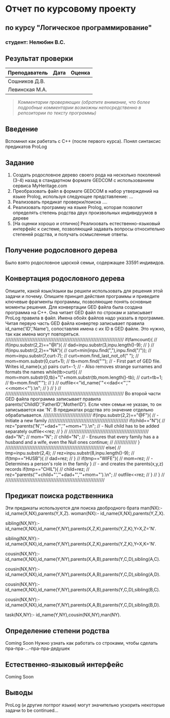# Отчет по курсовому проекту
## по курсу "Логическое программирование"

### студент: Нелюбин В.С.

## Результат проверки

| Преподаватель     | Дата         |  Оценка       |
|-------------------|--------------|---------------|
| Сошников Д.В. |              |               |
| Левинская М.А.|              |               |

> *Комментарии проверяющих (обратите внимание, что более подробные комментарии возможны непосредственно в репозитории по тексту программы)*

## Введение

Вспомнил как рабетать с C++ (после первого курса).
Понял синтаксис предикатов ProLog

## Задание

 1. Создать родословное дерево своего рода на несколько поколений (3-4) назад в стандартном формате GEDCOM с использованием сервиса MyHeritage.com 
 2. Преобразовать файл в формате GEDCOM в набор утверждений на языке Prolog, используя следующее представление: ...
 3. Реализовать предикат проверки/поиска .... 
 4. Реализовать программу на языке Prolog, которая позволит определять степень родства двух произвольных индивидуумов в дереве
 5. [На оценки хорошо и отлично] Реализовать естественно-языковый интерфейс к системе, позволяющий задавать вопросы относительно степеней родства, и получать осмысленные ответы. 

## Получение родословного дерева

Было взято родословное царской семьи, содержащее 33591 индивидов.

## Конвертация родословного дерева

Опишите, какой язык/языки вы решили использовать для решения этой задачи и почему. Опишите принцип действия программы и приведите ключевые фрагменты 
программы, позволяющие понять основные моменты решения.
Для конвертации GED файла была создана программа на C++. Она читает GED файл по строкам и записывает ProLog правила в файл. Имена обойх файлов надо указать в программе.
Читая первую часть GED файла конвертер записывает правила id_name('ID','Name'), сопоставляя имена с их ID в GED файле. Это нужно, так как имена могут повторяться.
        //////////////////////////////////////////////////////////////////////////
        if(famcount){                                                           //
            if(inpu.substr(2,2)=="@I"){                                         //
                dad=inpu.substr(3,inpu.length()-9);                             //
            }                                                                   //
            if(inpu.substr(2,2)=="NA"){                                         //
                curt=min(inpu.find(","),inpu.find("/"));                        //
                mom=inpu.substr(7,curt-7);                                      //
                curt=mom.find_last_not_of(" ");                                 //
                mom=mom.substr(0,curt+1);                                       //
                tb=mom.find("'");                                               // - First part of GED file. Writes id_name(x,y) pairs
                curt=-1;                                                        // - Also removes strange surnames and formats the names
                while(tb>curt){                                                 //
                    mom=mom.substr(0,tb)+"\\"+mom.substr(tb,mom.length()-tb);   //
                    curt=tb+1;                                                  //
                    tb=mom.find("'");                                           //
                }                                                               //
                outfile<<"id_name('"<<dad<<"','"<<mom<<"').\n";                 //
            }                                                                   //
        }                                                                       //
        //////////////////////////////////////////////////////////////////////////
Во второй части GED файла программа записывает правила parents('ChildID','FatherID','MotherID'). Если член семьи не указан, то он записывается как 'N'. В предикатах родства это значение отдельно обрабатывается.
            //////////////////////////////
            if(inpu.substr(2,2)=="@F"){ // - Initiate a new family
                //////////////////////////////////////////////////
                if(child=="N"){                                 //
                    rez="parents('N','"+dad+"','"+mom+"').\n";  // - Null child has to be added separately
                    outfile<<rez;                               //
                }                                               //
                //////////////////////////////////////////////////
                dad="N";    //
                mom="N";    //
                child="N";  // - Ensures that every family has a a husband and a wife, even the Null ones
                continue;   //
                //////////////
            }
            //////////////////////////////////////////////////////////////
            else{                                                       //
                tmp=inpu.substr(2,4);                                   //
                rez=inpu.substr(8,inpu.length()-9);                     //
                if(tmp=="HUSB"){                                        //
                    dad=rez;                                            //
                }                                                       //
                if(tmp=="WIFE"){                                        //
                    mom=rez;                                            // - Determines a person's role in the family
                }                                                       // - and creates the parents(x,y,z) records
                if(tmp=="CHIL"){                                        //
                    child=rez;                                          //
                    rez="parents('"+child+"','"+dad+"','"+mom+"').\n";  //
                    outfile<<rez;                                       //
                }                                                       //
            }                                                           //
            //////////////////////////////////////////////////////////////

## Предикат поиска родственника

Эти предикаты используются для поиска двобродного брата
man(NX):-
    id_name(X,NX),parents(Y,X,Z).
woman(NX):-
    id_name(X,NX),parents(Y,Z,X).

sibling(NX,NY):-
    id_name(X,NX),id_name(Y,NY),parents(X,Z,K),parents(Y,Z,K),Y\=X,Z\='N'.

sibling(NX,NY):-
    id_name(X,NX),id_name(Y,NY),parents(X,Z,K),parents(Y,Z,K),Y\=X,K\='N'.

cousin(NX,NY):-
    id_name(X,NX),id_name(Y,NY),parents(X,A,B),parents(Y,C,D),sibling(A,C).

cousin(NX,NY):-
    id_name(X,NX),id_name(Y,NY),parents(X,A,B),parents(Y,C,D),sibling(A,D).

cousin(NX,NY):-
    id_name(X,NX),id_name(Y,NY),parents(X,A,B),parents(Y,C,D),sibling(B,C).

cousin(NX,NY):-
    id_name(X,NX),id_name(Y,NY),parents(X,A,B),parents(Y,C,D),sibling(B,D).

task(NX,NY):-
    id_name(Y,NY),cousin(NX,NY),man(NY).

## Определение степени родства

Coming Soon
Нужно узнать как работать со строками, чтобы сделать пра-пра-...-пра-пра-дедушек

## Естественно-языковый интерфейс

Coming Soon

## Выводы

ProLog (и другие логпрог языки) могут значительно ускорить некоторые задачи
to be continued...
